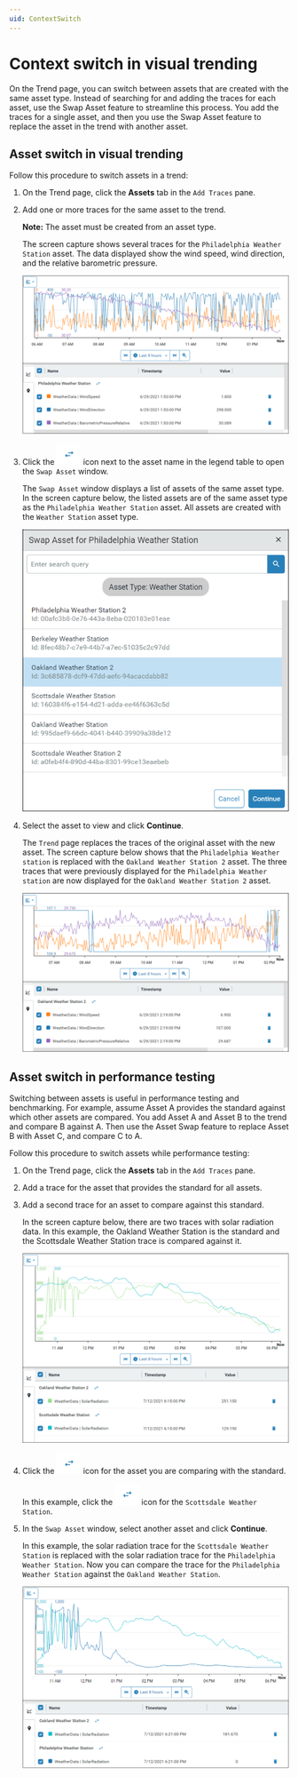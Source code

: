 ```yaml
---
uid: ContextSwitch
---
```


# Context switch in visual trending

On the Trend page, you can switch between assets that are created with the same asset type. Instead of searching for and adding the traces for each asset, use the Swap Asset feature to streamline this process. You add the traces for a single asset, and then you use the Swap Asset feature to replace the asset in the trend with another asset.  

## Asset switch in visual trending

Follow this procedure to switch assets in a trend:

1. On the Trend page, click the **Assets** tab in the `Add Traces` pane. 

1. Add one or more traces for the same asset to the trend.

   **Note:** The asset must be created from an asset type.

   The screen capture shows several traces for the `Philadelphia Weather Station` asset. The data displayed show the wind speed, wind direction, and the relative barometric pressure.

   ![Asset in trend](images/asset-trend.png)

1. Click the ![Swap asset icon](images/swap-asset-icon.png) icon next to the asset name in the legend table to open the `Swap Asset` window. 

   The `Swap Asset` window displays a list of assets of the same asset type. In the screen capture below, the listed assets are of the same asset type as the `Philadelphia Weather Station` asset. All assets are created with the `Weather Station` asset type.

   ![Swap Asset dialog](images/swap-asset-dialog.png)

1. Select the asset to view and click **Continue**.

   The `Trend` page replaces the traces of the original asset with the new asset. The screen capture below shows that the `Philadelphia Weather station` is replaced with the `Oakland Weather Station 2` asset. The three traces that were previously displayed for the `Philadelphia Weather station` are now displayed for the `Oakland Weather Station 2` asset. 

   ![Switched asset in trend](images/asset-swap.png)

## Asset switch in performance testing

Switching between assets is useful in performance testing and benchmarking. For example, assume Asset A provides the standard against which other assets are compared. You add Asset A and Asset B to the trend and compare B against A. Then use the Asset Swap feature to replace Asset B with Asset C, and compare C to A.

Follow this procedure to switch assets while performance testing:

1. On the Trend page, click the **Assets** tab in the `Add Traces` pane. 

1. Add a trace for the asset that provides the standard for all assets.

1. Add a second trace for an asset to compare against this standard.

   In the screen capture below, there are two traces with solar radiation data. In this example, the Oakland Weather Station is the standard and the Scottsdale Weather Station trace is compared against it.

   ![](images/testing-one.png)

1. Click the ![Swap asset icon](images/swap-asset-icon.png) icon for the asset you are comparing with the standard.

   In this example, click the ![Swap asset icon](images/swap-asset-icon.png) icon for the `Scottsdale Weather Station`.

1. In the `Swap Asset` window, select another asset and click **Continue**. 

   In this example, the solar radiation trace for the `Scottsdale Weather Station` is replaced with the solar radiation trace for the `Philadelphia Weather Station`. Now you can compare the trace for the `Philadelphia Weather Station` against the `Oakland Weather Station`.

   ![](images/testing-two.png)
